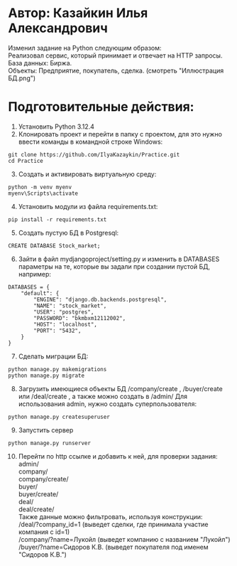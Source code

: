 # Автор: Казайкин Илья Александрович  

Изменил задание на Python следующим образом:  
Реализовал сервис, который принимает и отвечает на HTTP запросы.  
База данных: Биржа.  
Объекты: Предприятие, покупатель, сделка. (смотреть "Иллюстрация БД.png")  

# Подготовительные действия:  
1. Установить Python 3.12.4
2. Клонировать проект и перейти в папку с проектом, для это нужно ввести команды в командной строке Windows:
```mark1
git clone https://github.com/IlyaKazaykin/Practice.git
cd Practice
```
3. Создать и активировать виртуальную среду:
 ```mark2
python -m venv myenv
myenv\Scripts\activate
```
4. Установить модули из файла requirements.txt:
```mark3
pip install -r requirements.txt
```
5. Создать пустую БД в Postgresql:
```mark4
CREATE DATABASE Stock_market;
```
6. Зайти в файл mydjangoproject/setting.py и изменить в DATABASES параметры на те, которые вы задали при создании пустой БД, например:
```mark5
DATABASES = {
    "default": {
        "ENGINE": "django.db.backends.postgresql",
        "NAME": "stock_market",
        "USER": "postgres",
        "PASSWORD": "bkmbxm12112002",
        "HOST": "localhost",
        "PORT": "5432",
    }
}
```
7. Сделать миграции БД:
```mark6
python manage.py makemigrations
python manage.py migrate
```
8. Загрузить имеющиеся объекты БД /company/create , /buyer/create или /deal/create , а также можно создать в /admin/
Для использования admin, нужно создать суперпользователя:
```mark7
python manage.py createsuperuser 
```
9. Запустить сервер
```mark8
python manage.py runserver
```
10. Перейти по http ссылке и добавить к ней, для проверки задания:  
admin/  
company/  
company/create/  
buyer/  
buyer/create/  
deal/  
deal/create/  
 Также данные можно фильтровать, используя конструкции:  
/deal/?company_id=1 (выведет сделки, где принимала участие компания с id=1)  
/company/?name=Лукойл (выведет компанию с названием "Лукойл")  
/buyer/?name=Сидоров К.В. (выведет покупателя под именем "Сидоров К.В.")  
